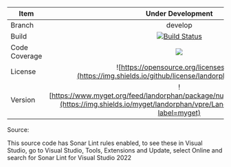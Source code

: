 Item  | Under Development | Released 
-------- | :------------: | :-------------: 
Branch | develop | master 
Build | [![Build Status](https://landorphan.visualstudio.com/Service-Location/_apis/build/status/Common%20PR?branchName=develop)](https://landorphan.visualstudio.com/Service-Location/_build/latest?definitionId=14?branchName=develop) | [![Build Status](https://landorphan.visualstudio.com/Service-Location/_apis/build/status/Common%20PR?branchName=master)](https://landorphan.visualstudio.com/Service-Location/_build/latest?definitionId=14?branchName=master) 
Code Coverage | ![](https://img.shields.io/azure-devops/coverage/landorphan/Service-Location/13/develop.svg) | ![](https://img.shields.io/azure-devops/coverage/landorphan/Service-Location/14/develop.svg?label=coverage) 
License | ![https://opensource.org/licenses/MIT](https://img.shields.io/github/license/landorphan/common.svg) | ![https://opensource.org/licenses/MIT](https://img.shields.io/github/license/landorphan/common.svg) 
Version | ![https://www.myget.org/feed/landorphan/package/nuget/Landorphan.Common](https://img.shields.io/myget/landorphan/vpre/Landorphan.Common.svg?label=myget) | ![https://www.nuget.org/packages/Landorphan.ServiceLocator/](https://img.shields.io/nuget/v/Landorphan.Common.svg) 



Source:

This source code has Sonar Lint rules enabled, to see these in Visual Studio, go to Visual Studio, Tools, Extensions and Update, select Online and search for Sonar Lint for Visual Studio 2022